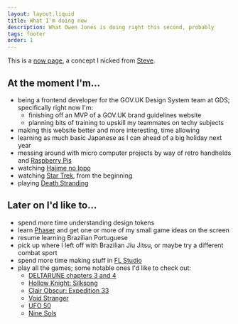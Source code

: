 ```yaml
---
layout: layout.liquid
title: What I'm doing now
description: What Owen Jones is doing right this second, probably
tags: footer
order: 1
---
```


This is a [now page](https://nownownow.com/about), a concept I nicked from [Steve](https://visitmy.website/now/).

## At the moment I'm...

- being a frontend developer for the GOV.UK Design System team at GDS; specifically right now I'm:
    - finishing off an MVP of a GOV.UK brand guidelines website
    - planning bits of training to upskill my teammates on techy subjects
- making this website better and more interesting, time allowing
- learning as much basic Japanese as I can ahead of a big holiday next year
- messing around with micro computer projects by way of retro handhelds and [Raspberry Pis](https://www.raspberrypi.com/)
- watching [Hajime no Ippo](https://en.wikipedia.org/wiki/Hajime_no_Ippo)
- watching [Star Trek](https://en.wikipedia.org/wiki/Star_Trek), from the beginning
- playing [Death Stranding](https://en.wikipedia.org/wiki/Death_Stranding)

## Later on I'd like to...

- spend more time understanding design tokens
- learn [Phaser](https://phaser.io/) and get one or more of my small game ideas on the screen
- resume learning Brazilian Portuguese
- pick up where I left off with Brazilian Jiu Jitsu, or maybe try a different combat sport
- spend more time making stuff in [FL Studio](https://www.image-line.com/fl-studio/)
- play all the games; some notable ones I'd like to check out:
    - [DELTARUNE chapters 3 and 4](https://deltarune.com/)
    - [Hollow Knight: Silksong](https://hollowknightsilksong.com/)
    - [Clair Obscur: Expedition 33](https://en.wikipedia.org/wiki/Clair_Obscur:_Expedition_33)
    - [Void Stranger](https://se-made.com/voidstranger.html)
    - [UFO 50](https://50games.fun/)
    - [Nine Sols](https://shop.redcandlegames.com/projects/ninesols)
